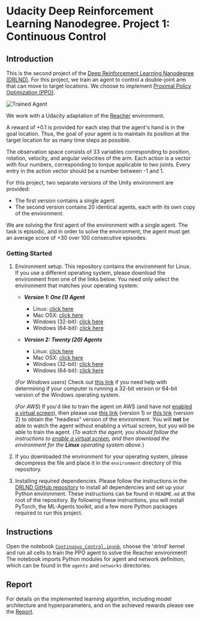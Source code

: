 [//]: # (Image References)

[image1]: https://user-images.githubusercontent.com/10624937/43851024-320ba930-9aff-11e8-8493-ee547c6af349.gif "Trained Agent"

# Udacity Deep Reinforcement Learning Nanodegree. Project 1: Continuous Control

## Introduction

This is the second project of the [Deep Reinforcement Learning Nanodegree (DRLND)](https://www.udacity.com/course/deep-reinforcement-learning-nanodegree--nd893). For this project, we train an agent to control a double-joint arm that can move to target locations. We choose to implement [Proximal Policy Optimization (PPO)](https://arxiv.org/pdf/1707.06347.pdf).

![Trained Agent][image1]

We work with a Udacity adaptation of the [Reacher](https://github.com/Unity-Technologies/ml-agents/blob/master/docs/Learning-Environment-Examples.md#reacher) environment.

A reward of +0.1 is provided for each step that the agent's hand is in the goal location. Thus, the goal of your agent is to maintain its position at the target location for as many time steps as possible.

The observation space consists of 33 variables corresponding to position, rotation, velocity, and angular velocities of the arm. Each action is a vector with four numbers, corresponding to torque applicable to two joints. Every entry in the action vector should be a number between -1 and 1.

For this project, two separate versions of the Unity environment are provided:
- The first version contains a single agent.
- The second version contains 20 identical agents, each with its own copy of the environment.  

We are solving the first agent of the environment with a single agent. The task is episodic, and in order to solve the environment, the agent must get an average score of +30 over 100 consecutive episodes.

### Getting Started

1. Environment setup. This repository contains the environment for Linux. If you use a different operating system, please download the environment from one of the links below.  You need only select the environment that matches your operating system:

    - **_Version 1: One (1) Agent_**
        - Linux: [click here](https://s3-us-west-1.amazonaws.com/udacity-drlnd/P2/Reacher/one_agent/Reacher_Linux.zip)
        - Mac OSX: [click here](https://s3-us-west-1.amazonaws.com/udacity-drlnd/P2/Reacher/one_agent/Reacher.app.zip)
        - Windows (32-bit): [click here](https://s3-us-west-1.amazonaws.com/udacity-drlnd/P2/Reacher/one_agent/Reacher_Windows_x86.zip)
        - Windows (64-bit): [click here](https://s3-us-west-1.amazonaws.com/udacity-drlnd/P2/Reacher/one_agent/Reacher_Windows_x86_64.zip)

    - **_Version 2: Twenty (20) Agents_**
        - Linux: [click here](https://s3-us-west-1.amazonaws.com/udacity-drlnd/P2/Reacher/Reacher_Linux.zip)
        - Mac OSX: [click here](https://s3-us-west-1.amazonaws.com/udacity-drlnd/P2/Reacher/Reacher.app.zip)
        - Windows (32-bit): [click here](https://s3-us-west-1.amazonaws.com/udacity-drlnd/P2/Reacher/Reacher_Windows_x86.zip)
        - Windows (64-bit): [click here](https://s3-us-west-1.amazonaws.com/udacity-drlnd/P2/Reacher/Reacher_Windows_x86_64.zip)
    
    (_For Windows users_) Check out [this link](https://support.microsoft.com/en-us/help/827218/how-to-determine-whether-a-computer-is-running-a-32-bit-version-or-64) if you need help with determining if your computer is running a 32-bit version or 64-bit version of the Windows operating system.

    (_For AWS_) If you'd like to train the agent on AWS (and have not [enabled a virtual screen](https://github.com/Unity-Technologies/ml-agents/blob/master/docs/Training-on-Amazon-Web-Service.md)), then please use [this link](https://s3-us-west-1.amazonaws.com/udacity-drlnd/P2/Reacher/one_agent/Reacher_Linux_NoVis.zip) (version 1) or [this link](https://s3-us-west-1.amazonaws.com/udacity-drlnd/P2/Reacher/Reacher_Linux_NoVis.zip) (version 2) to obtain the "headless" version of the environment.  You will **not** be able to watch the agent without enabling a virtual screen, but you will be able to train the agent.  (_To watch the agent, you should follow the instructions to [enable a virtual screen](https://github.com/Unity-Technologies/ml-agents/blob/master/docs/Training-on-Amazon-Web-Service.md), and then download the environment for the **Linux** operating system above._)

2. If you downloaded the environment for your operating system, please decompress the file and place it in the `environment` directory of this repository.

3. Installing required dependencies. Please follow the instructions in the [DRLND GitHub repository](https://github.com/udacity/deep-reinforcement-learning#dependencies) to install all dependencies and set up your Python environment. These instructions can be found in `README.md` at the root of the repository. By following these instructions, you will install PyTorch, the ML-Agents toolkit, and a few more Python packages required to run this project.

## Instructions

Open the notebook [`Continuous_Control.ipynb`](Continuous_Control.ipynb), choose the 'drlnd' kernel and run all cells to train the PPO agent to solve the Reacher environment!
The notebook imports Python modules for agent and network definition, which can be found in the `agents` and `networks` directories.

## Report
For details on the implemented learning algorithm, including model architecture and hyperparameters, and on the achieved rewards please see the [Report](Report.md).